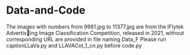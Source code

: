 # Data-and-Code
The images with numbers from 9981.jpg to 11377.jpg are from the IFlytek Advertising Image Classification Competition, released in 2021, without corresponding URL are provided in file naming Data_F
Please run captionLLaVa.py and LLAVACot_1_cn.py before code.py
